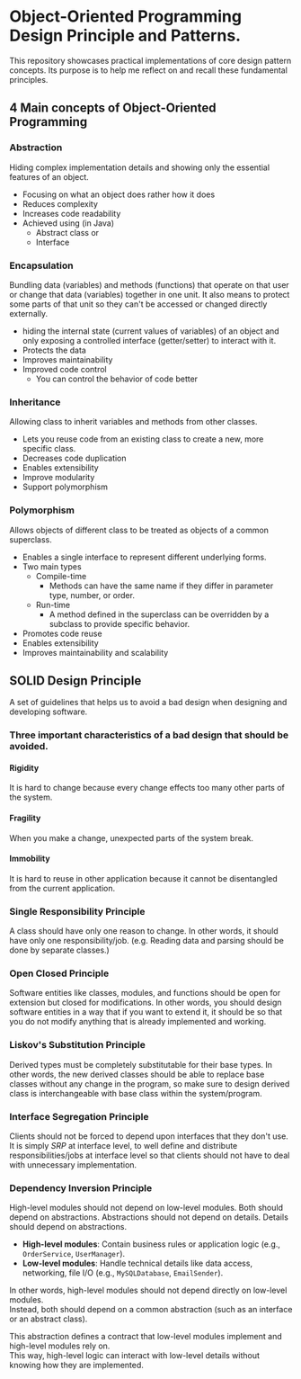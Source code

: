 # Object-Oriented Programming Design Principle and Patterns.
This repository showcases practical implementations of core design pattern concepts.
Its purpose is to help me reflect on and recall these fundamental principles.

## 4 Main concepts of Object-Oriented Programming 

### Abstraction
Hiding complex implementation details and showing only the essential features of an object.
- Focusing on what an object does rather how it does 
- Reduces complexity 
- Increases code readability 
- Achieved using (in Java)
  - Abstract class or
  - Interface 

### Encapsulation
Bundling data (variables) and methods (functions) that operate on that user or change that data (variables) together in one unit.
It also means to protect some parts of that unit so they can't be accessed or changed directly externally.
- hiding the internal state (current values of variables) of an object and only exposing a controlled interface (getter/setter) to interact with it.
- Protects the data 
- Improves maintainability 
- Improved code control 
  - You can control the behavior of code better

### Inheritance 
Allowing class to inherit variables and methods from other classes.
- Lets you reuse code from an existing class to create a new, more specific class.
- Decreases code duplication
- Enables extensibility
- Improve modularity 
- Support polymorphism 

### Polymorphism 
Allows objects of different class to be treated as objects of a common superclass.
- Enables a single interface to represent different underlying forms.
- Two main types 
  - Compile-time
    - Methods can have the same name if they differ in parameter type, number, or order.
  - Run-time 
    - A method defined in the superclass can be overridden by a subclass to provide specific behavior.
- Promotes code reuse
- Enables extensibility 
- Improves maintainability and scalability

## SOLID Design Principle
A set of guidelines that helps us to avoid a bad design when designing and developing software.

### Three important characteristics of a bad design that should be avoided.
#### Rigidity
It is hard to change because every change effects too many other parts of the system.
#### Fragility
When you make a change, unexpected parts of the system break.
#### Immobility
It is hard to reuse in other application because it cannot be disentangled from the current application.

### Single Responsibility Principle
A class should have only one reason to change. In other words, it should have only one responsibility/job.
(e.g. Reading data and parsing should be done by separate classes.)

### Open Closed Principle
Software entities like classes, modules, and functions should be open for extension but closed for modifications.
In other words, you should design software entities in a way that if you want to extend it, it should be so that you 
do not modify anything that is already implemented and working.

### Liskov's Substitution Principle
Derived types must be completely substitutable for their base types. In other words,
the new derived classes should be able to replace base classes without any change in the
program, so make sure to design derived class is interchangeable with base class
within the system/program.

### Interface Segregation Principle
Clients should not be forced to depend upon interfaces that they don't use.
It is simply *SRP* at interface level, to well define and distribute responsibilities/jobs
at interface level so that clients should not have to deal with unnecessary implementation.

### Dependency Inversion Principle
High-level modules should not depend on low-level modules. Both should depend on abstractions.
Abstractions should not depend on details. Details should depend on abstractions. 

- **High-level modules**: Contain business rules or application logic (e.g., `OrderService`, `UserManager`).
- **Low-level modules**: Handle technical details like data access, networking, file I/O (e.g., `MySQLDatabase`, 
`EmailSender`).

In other words, high-level modules should not depend directly on low-level modules.  
Instead, both should depend on a common abstraction (such as an interface or an abstract class).

This abstraction defines a contract that low-level modules implement and high-level modules rely on.  
This way, high-level logic can interact with low-level details without knowing how they are implemented.